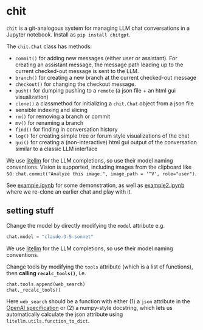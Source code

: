 # chit

`chit` is a git-analogous system for managing LLM chat conversations in a Jupyter notebook. Install as `pip install chitgpt`.

The `chit.Chat` class has methods:

- `commit()` for adding new messages (either user or assistant). For creating an assistant message, the message path leading up to the current checked-out message is sent to the LLM.
- `branch()` for creating a new branch at the current checked-out message
- `checkout()` for changing the checkout message. 
- `push()` for dumping pushing to a `remote` (a json file + an html gui visualization)
- `clone()` a classmethod for initializing a `chit.Chat` object from a json file
- sensible indexing and slicing
- `rm()` for removing a branch or commit
- `mv()` for renaming a branch
- `find()` for finding in conversation history
- `log()` for creating simple tree or forum style visualizations of the chat
- `gui()` for creating a (non-interactive) html gui output of the conversation similar to a classic LLM interface

We use [litellm](https://github.com/BerriAI/litellm) for the LLM completions, so use their model naming conventions. Vision is supported, including images from the clipboard like so: `chat.commit("Analyze this image.", image_path = '^V', role="user")`.

See [example.ipynb](example.ipynb) for some demonstration, as well as [example2.ipynb](example2.ipynb) where we re-clone an earlier chat and play with it.

## setting stuff

Change the model by directly modifying the `model` attribute e.g.

```python
chat.model = "claude-3-5-sonnet"
```

We use [litellm](https://github.com/BerriAI/litellm) for the LLM completions, so use their model naming conventions.

Change tools by modifying the `tools` attribute (which is a list of functions), then **calling `recalc_tools()`**, i.e.

```python
chat.tools.append(web_search)
chat._recalc_tools()
```

Here `web_search` should be a function with either (1) a `json` attribute in the [OpenAI specification](https://docs.litellm.ai/docs/completion/function_call) or (2) a numpy-style docstring, which lets us automatically calculate the json attribute using `litellm.utils.function_to_dict`.